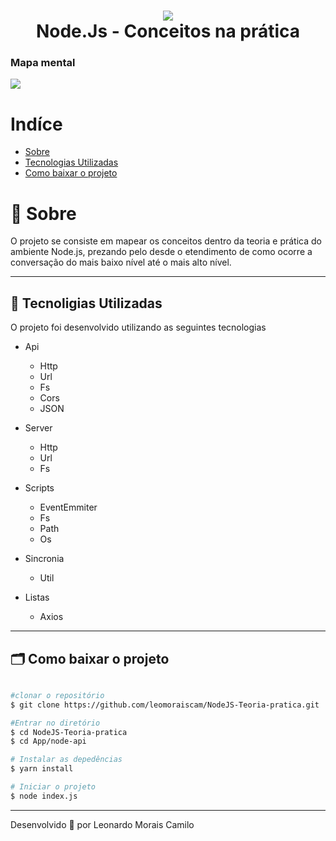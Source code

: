 <h1 align='center'>
  <img src='https://ik.imagekit.io/xa9e0paa00/Node_-_Base_-_Application/green-leaf-logo-png-clipart_BuzovYTFy.jpg'>
  <br />
  Node.Js - Conceitos na prática
</h1>

### Mapa mental

<img src='https://ik.imagekit.io/xa9e0paa00/Node_-_Base_-_Application/Node.JS_SIQAG2XDB.png'>

# Indíce

- [Sobre](#-Sobre)
- [Tecnologias Utilizadas](#-tecnoligias-utilizadas)
- [Como baixar o projeto](#-como-baixar-o-projeto)

# 🔖 Sobre

O projeto se consiste em mapear os conceitos dentro da teoria e prática do ambiente Node.js, prezando pelo desde o etendimento de como ocorre a conversação do mais baixo nível até o mais alto nível.

---

## 🚀 Tecnoligias Utilizadas

O projeto foi desenvolvido utilizando as seguintes tecnologias

- Api

  - Http
  - Url
  - Fs
  - Cors
  - JSON

- Server

  - Http
  - Url
  - Fs

- Scripts

  - EventEmmiter
  - Fs
  - Path
  - Os

- Sincronia

  - Util

- Listas
  - Axios

---

## 🗂 Como baixar o projeto

```bash

#clonar o repositório
$ git clone https://github.com/leomoraiscam/NodeJS-Teoria-pratica.git

#Entrar no diretório
$ cd NodeJS-Teoria-pratica
$ cd App/node-api

# Instalar as depedências
$ yarn install

# Iniciar o projeto
$ node index.js
```

---

Desenvolvido 💜 por Leonardo Morais Camilo
